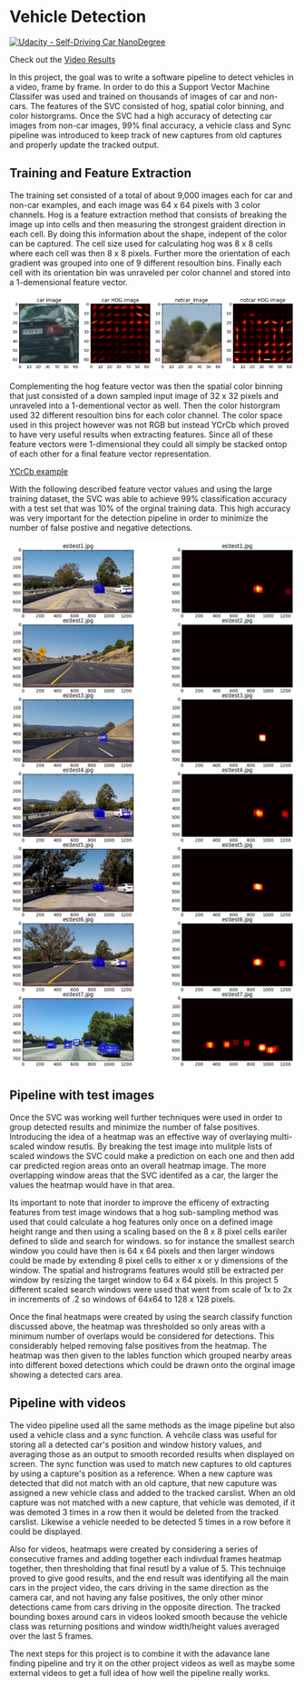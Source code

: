 # Vehicle Detection
[![Udacity - Self-Driving Car NanoDegree](https://s3.amazonaws.com/udacity-sdc/github/shield-carnd.svg)](http://www.udacity.com/drive)

Check out the [Video Results](https://www.youtube.com/watch?v=yWY3Y4pbDxs&feature=youtu.be)

In this project, the goal was to write a software pipeline to detect vehicles in a video, frame by frame. In order to do this a Support Vector Machine Classifer was used and trained on thousands of images of car and non-cars. The features of the SVC consisted of hog, spatial color binning, and color historgrams. Once the SVC had a high accuracy of detecting car images from non-car images, 99% final accuracy, a vehicle class and Sync pipeline was introduced to keep track of new captures from old captures and properly update the tracked output. 

## Training and Feature Extraction

The training set consisted of a total of about 9,000 images each for car and non-car examples, and each image was 64 x 64 pixels with 3 color channels. Hog is a feature extraction method that consists of breaking the image up into cells and then measuring the strongest graident direction in each cell. By doing this information about the shape, indepent of the color can be captured. The cell size used for calculating hog was 8 x 8 cells where each cell was then 8 x 8 pixels. Further more the orientation of each gradient was grouped into one of 9 different resoultion bins. Finally each cell with its orientation bin was unraveled per color channel and stored into a 1-demensional feature vector.

![Hog Features](./car_hog.png)

Complementing the hog feature vector was then the spatial color binning that just consisted of a down sampled input image of 32 x 32 pixels and unraveled into a 1-dementional vector as well. Then the color historgram used 32 different resoultion bins for each color channel. The color space used in this project however was not RGB but instead YCrCb which proved to have very useful results when extracting features. Since all of these feature vectors were 1-dimensional they could all simply be stacked ontop of each other for a final feature vector representation.

[YCrCb example](https://www.google.com/search?q=YCbCr&rlz=1C1CHBD_enUS702US702&source=lnms&tbm=isch&sa=X&ved=0ahUKEwiMgpmdnpPSAhXDLmMKHaleBOcQ_AUICCgB&biw=1536&bih=806#tbm=isch&q=ycbcr+vs+rgb&imgrc=OQhfRMzOkJo7GM:)

With the following described feature vector values and using the large training dataset, the SVC was able to achieve 99% classification accuracy with a test set that was 10% of the orginal training data. This high accuracy was very important for the detection pipeline in order to minimize the number of false postive and negative detections.

![Detections with Heatmaps](./car_boxes.png)

## Pipeline with test images

Once the SVC was working well further techniques were used in order to group detected results and minimize the number of false positives. Introducing the idea of a heatmap was an effective way of overlaying multi-scaled window resutls. By breaking the test image into mulitple lists of scaled windows the SVC could make a prediction on each one and then add car predicted region areas onto an overall heatmap image. The more overlapping window areas that the SVC identifed as a car, the larger the values the heatmap would have in that area. 

Its important to note that inorder to improve the efficeny of extracting features from test image windows that a hog sub-sampling method was used that could calculate a hog features only once on a defined image height range and then using a scaling based on the 8 x 8 pixel cells eariler defined to slide and search for windows. so for instance the smallest search window you could have then is 64 x 64 pixels and then larger windows could be made by extending 8 pixel cells to either x or y dimensions of the window. The spatial and histrograms features would still be extracted per window by resizing the target window to 64 x 64 pixels. In this project 5 different scaled search windows were used that went from scale of 1x to 2x in increments of .2 so windows of 64x64 to 128 x 128 pixels. 

Once the final heatmaps were created by using the search classify function discussed above, the heatmap was thresholded so only areas with a minimum number of overlaps would be considered for detections. This considerably helped removing false positives from the heatmap. The heatmap was then given to the lables function which grouped nearby areas into different boxed detections which could be drawn onto the orginal image showing a detected cars area.

## Pipeline with videos

The video pipeline used all the same methods as the image pipeline but also used a vehicle class and a sync function. A vehcile class was useful for storing all a detected car's position and window history values, and averaging those as an output to smooth recorded results when displayed on screen. The sync function was used to match new captures to old captures by using a capture's position as a reference. When a new capture was detected that did not match with an old capture, that new caputure was assigned a new vehicle class and added to the tracked carslist. When an old capture was not matched with a new capture, that vehicle was demoted, if it was demoted 3 times in a row then it would be deleted from the tracked carslist. Likewise a vehicle needed to be detected 5 times in a row before it could be displayed. 

Also for videos, heatmaps were created by considering a series of consecutive frames and adding together each indivdual frames heatmap together, then thresholding that final resutl by a value of 5. This technuiqe proved to give good results, and the end result was identifying all the main cars in the project video, the cars driving in the same direction as the camera car, and not having any false positives, the only other minor detections came from cars driving in the opposite direction. The tracked bounding boxes around cars in videos looked smooth because the vehicle class was returning positions and window width/height values averaged over the last 5 frames.

The next steps for this project is to combine it with the adavance lane finding pipeline and try it on the other project videos as well as maybe some external videos to get a full idea of how well the pipeline really works.

